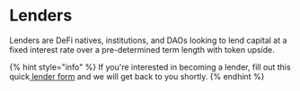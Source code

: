 # Lenders

Lenders are DeFi natives, institutions, and DAOs looking to lend capital at a fixed interest rate over a pre-determined term length with token upside.

{% hint style="info" %}
If you're interested in becoming a lender, fill out this quick[ lender form](https://forms.gle/t5GzUMS3vpNrMbiy7) and we will get back to you shortly.
{% endhint %}
